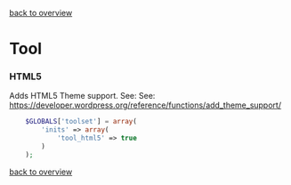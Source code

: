 [back to overview](../../README.markdown#initial-functionality)

Tool
===============================

### HTML5

Adds HTML5 Theme support.
See: See: https://developer.wordpress.org/reference/functions/add_theme_support/

````php
	$GLOBALS['toolset'] = array(
		'inits' => array(
			'tool_html5' => true
		)
	);
````

[back to overview](../../README.markdown#initial-functionality)
